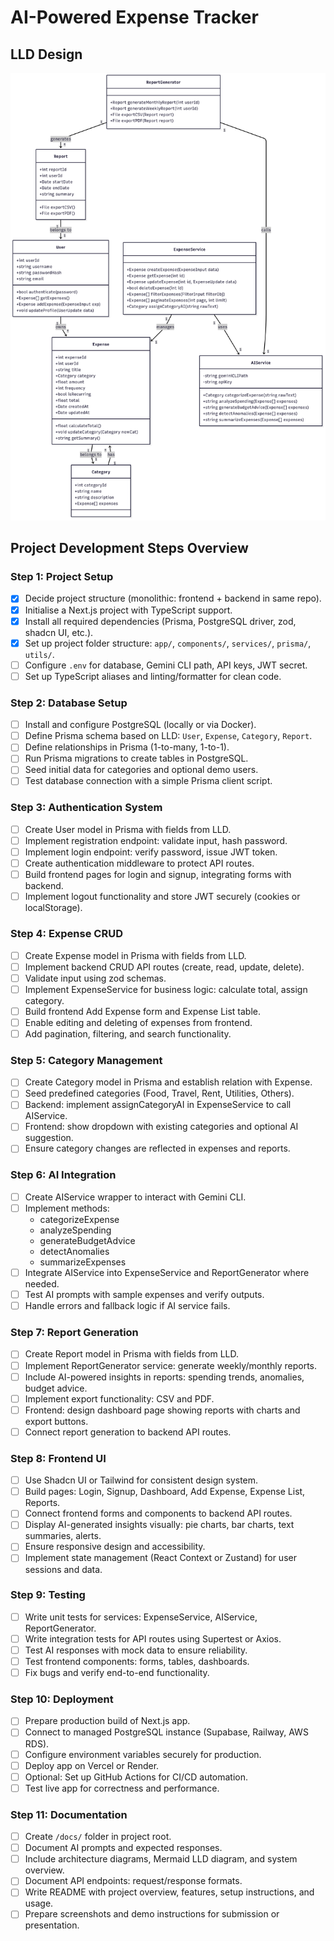 # AI-Powered Expense Tracker

## LLD Design
![UML Diagram](./UML-Diagram.png)

## Project Development Steps Overview

### **Step 1: Project Setup**
- [x] Decide project structure (monolithic: frontend + backend in same repo).
- [x] Initialise a Next.js project with TypeScript support.
- [x] Install all required dependencies (Prisma, PostgreSQL driver, zod, shadcn UI, etc.).
- [x] Set up project folder structure: `app/`, `components/`, `services/`, `prisma/`, `utils/`.
- [ ] Configure `.env` for database, Gemini CLI path, API keys, JWT secret.
- [ ] Set up TypeScript aliases and linting/formatter for clean code.

### **Step 2: Database Setup**

- [ ] Install and configure PostgreSQL (locally or via Docker).
- [ ] Define Prisma schema based on LLD: `User`, `Expense`, `Category`, `Report`.
- [ ] Define relationships in Prisma (1-to-many, 1-to-1).
- [ ] Run Prisma migrations to create tables in PostgreSQL.
- [ ] Seed initial data for categories and optional demo users.
- [ ] Test database connection with a simple Prisma client script.

### **Step 3: Authentication System**

- [ ] Create User model in Prisma with fields from LLD.
- [ ] Implement registration endpoint: validate input, hash password.
- [ ] Implement login endpoint: verify password, issue JWT token.
- [ ] Create authentication middleware to protect API routes.
- [ ] Build frontend pages for login and signup, integrating forms with backend.
- [ ] Implement logout functionality and store JWT securely (cookies or localStorage).

### **Step 4: Expense CRUD**

- [ ] Create Expense model in Prisma with fields from LLD.
- [ ] Implement backend CRUD API routes (create, read, update, delete).
- [ ] Validate input using zod schemas.
- [ ] Implement ExpenseService for business logic: calculate total, assign category.
- [ ] Build frontend Add Expense form and Expense List table.
- [ ] Enable editing and deleting of expenses from frontend.
- [ ] Add pagination, filtering, and search functionality.

### **Step 5: Category Management**

- [ ] Create Category model in Prisma and establish relation with Expense.
- [ ] Seed predefined categories (Food, Travel, Rent, Utilities, Others).
- [ ] Backend: implement assignCategoryAI in ExpenseService to call AIService.
- [ ] Frontend: show dropdown with existing categories and optional AI suggestion.
- [ ] Ensure category changes are reflected in expenses and reports.

### **Step 6: AI Integration**

- [ ] Create AIService wrapper to interact with Gemini CLI.
- [ ] Implement methods:
    * categorizeExpense
    * analyzeSpending
    * generateBudgetAdvice
    * detectAnomalies
    * summarizeExpenses
- [ ] Integrate AIService into ExpenseService and ReportGenerator where needed.
- [ ] Test AI prompts with sample expenses and verify outputs.
- [ ] Handle errors and fallback logic if AI service fails.

### **Step 7: Report Generation**

- [ ] Create Report model in Prisma with fields from LLD.
- [ ] Implement ReportGenerator service: generate weekly/monthly reports.
- [ ] Include AI-powered insights in reports: spending trends, anomalies, budget advice.
- [ ] Implement export functionality: CSV and PDF.
- [ ] Frontend: design dashboard page showing reports with charts and export buttons.
- [ ] Connect report generation to backend API routes.

### **Step 8: Frontend UI**

- [ ] Use Shadcn UI or Tailwind for consistent design system.
- [ ] Build pages: Login, Signup, Dashboard, Add Expense, Expense List, Reports.
- [ ] Connect frontend forms and components to backend API routes.
- [ ] Display AI-generated insights visually: pie charts, bar charts, text summaries, alerts.
- [ ] Ensure responsive design and accessibility.
- [ ] Implement state management (React Context or Zustand) for user sessions and data.

### **Step 9: Testing**

- [ ] Write unit tests for services: ExpenseService, AIService, ReportGenerator.
- [ ] Write integration tests for API routes using Supertest or Axios.
- [ ] Test AI responses with mock data to ensure reliability.
- [ ] Test frontend components: forms, tables, dashboards.
- [ ] Fix bugs and verify end-to-end functionality.

### **Step 10: Deployment**

- [ ] Prepare production build of Next.js app.
- [ ] Connect to managed PostgreSQL instance (Supabase, Railway, AWS RDS).
- [ ] Configure environment variables securely for production.
- [ ] Deploy app on Vercel or Render.
- [ ] Optional: Set up GitHub Actions for CI/CD automation.
- [ ] Test live app for correctness and performance.

### **Step 11: Documentation**

- [ ] Create `/docs/` folder in project root.
- [ ] Document AI prompts and expected responses.
- [ ] Include architecture diagrams, Mermaid LLD diagram, and system overview.
- [ ] Document API endpoints: request/response formats.
- [ ] Write README with project overview, features, setup instructions, and usage.
- [ ] Prepare screenshots and demo instructions for submission or presentation.